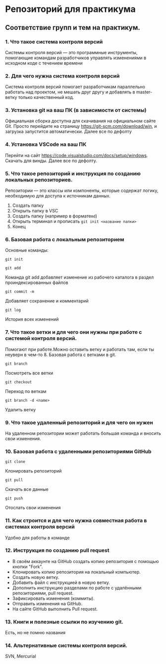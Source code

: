 # Репозиторий для практикума
## Соответствие групп и тем на практикум.

### 1. Что такое система контроля версий
Системы контроля версий — это программные инструменты, помогающие командам разработчиков управлять изменениями в исходном коде с течением времени
### 2. Для чего нужна система контроля версий
Система контроля версий помогает разработчикам параллельно работать над проектом, не мешать друг другу и добавлять в master-ветку только качественный код.
### 3. Установка git на ваш ПК (в зависимости от системы)
 Официальная сборка доступна для скачивания на официальном сайте Git. Просто перейдите на страницу https://git-scm.com/download/win, и загрузка запустится автоматически. Далее все по дефолту
### 4. Установка VSCode на ваш ПК
Перейти на сайт https://code.visualstudio.com/docs/setup/windows. Скачать для винды. Далее все по дефолту.
### 5. Что такое репозиторий и инструкция по созданию локальных репозиториев.
Репозитории — это классы или компоненты, которые содержат логику, необходимую для доступа к источникам данных.
1. Создать папку
2. Открыть папку в VSC
3. Создать папку (например в формате`md`)
4. Открыть терминал и прописать `git init <название папки>`
5. Конец
### 6. Базовая работа с локальным репозиторием
Основные команды:<br>
```
git init
```
```
git add
```
Команда git add добавляет изменение из рабочего каталога в раздел проиндексированных файлов
```
git commit -m
```
Добавляет сохранение и комментарий 
```
git log
```
История всех изменений 
### 7. Что такое ветки и для чего они нужны при работе с системой контроля версий.
Помогают при работе.Можно оставить ветку и работать там, если ты неуверн в чем-то
8. Базовая работа с ветками в git.
```
git branch
```
Посмотреть все ветки
```
git checkout
```
Переход по веткам 
```
git branch -d <name>
```
Удалить ветку 
### 9. Что такое удаленный репозиторий и для чего он нужен
На удаленном репозитории может работать большая команда и вносить свои изменения.
### 10. Базовая работа с удаленными репозиториями GitHub
```
git clone
```
Клонировать репозиторий 
```
git pull
```
Скачать все данные 
```
git push
```
Отослать свои изменения 
### 11. Как строится и для чего нужна совместная работа в системах контроля версий
Удобно для работы в команде
### 12. Инструкция по созданию pull request
* В своём аккаунте на GitHub создать копию репозитория с помощью кнопки "Fork".
* Клонировать копию репозитория на локальный компьютер.
* Создать новую ветку.
* Добавить файл с инструкцией в новую ветку.
* Дополнить инструкцию разделами по работе с удалёнными репозиториями, pull request.
* Зафиксировать изменения (коммиты).
* Отправить изменения на GitHub.
* На сайте GitHub выполнить Pull request.
### 13. Книги и полезные ссылки по изучению git.
Есть, но не помню названия
### 14. Альтернативные системы контроля версий.
SVN, Mercurial
